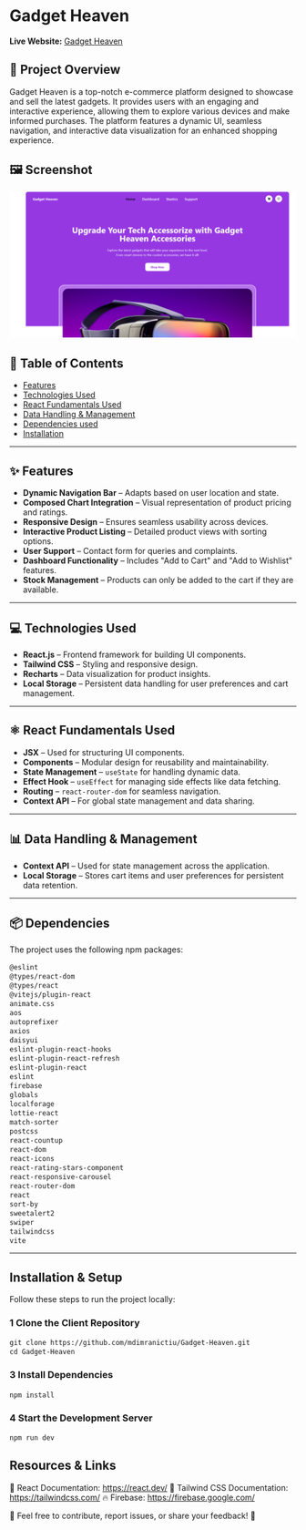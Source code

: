 # Gadget Heaven

**Live Website:** [Gadget Heaven](https://gadget-heaven-pi.vercel.app/)  

## 📌 Project Overview

Gadget Heaven is a top-notch e-commerce platform designed to showcase and sell the latest gadgets. It provides users with an engaging and interactive experience, allowing them to explore various devices and make informed purchases. The platform features a dynamic UI, seamless navigation, and interactive data visualization for an enhanced shopping experience.

## 🖼 Screenshot  
![Library Management System Screenshot](src/assets/s.png)

## 📖 Table of Contents

- [Features](#features)
- [Technologies Used](#technologies-used)
- [React Fundamentals Used](#react-fundamentals-used)
- [Data Handling & Management](#data-handling--management)
- [Dependencies used](#dependencies-used)
- [Installation](#installation)


---

## ✨ Features

- **Dynamic Navigation Bar** – Adapts based on user location and state.
- **Composed Chart Integration** – Visual representation of product pricing and ratings.
- **Responsive Design** – Ensures seamless usability across devices.
- **Interactive Product Listing** – Detailed product views with sorting options.
- **User Support** – Contact form for queries and complaints.
- **Dashboard Functionality** – Includes "Add to Cart" and "Add to Wishlist" features.
- **Stock Management** – Products can only be added to the cart if they are available.

---

## 💻 Technologies Used

- **React.js** – Frontend framework for building UI components.
- **Tailwind CSS** – Styling and responsive design.
- **Recharts** – Data visualization for product insights.
- **Local Storage** – Persistent data handling for user preferences and cart management.

---

## ⚛️ React Fundamentals Used

- **JSX** – Used for structuring UI components.
- **Components** – Modular design for reusability and maintainability.
- **State Management** – `useState` for handling dynamic data.
- **Effect Hook** – `useEffect` for managing side effects like data fetching.
- **Routing** – `react-router-dom` for seamless navigation.
- **Context API** – For global state management and data sharing.

---

## 📊 Data Handling & Management

- **Context API** – Used for state management across the application.
- **Local Storage** – Stores cart items and user preferences for persistent data retention.

---
## 📦 Dependencies  
The project uses the following npm packages:  
```
@eslint
@types/react-dom
@types/react
@vitejs/plugin-react
animate.css
aos
autoprefixer
axios
daisyui
eslint-plugin-react-hooks
eslint-plugin-react-refresh
eslint-plugin-react
eslint
firebase
globals
localforage
lottie-react
match-sorter
postcss
react-countup
react-dom
react-icons
react-rating-stars-component
react-responsive-carousel
react-router-dom
react
sort-by
sweetalert2
swiper
tailwindcss
vite
```
---
##  Installation & Setup  
Follow these steps to run the project locally:  

### 1 Clone the Client Repository  
```
git clone https://github.com/mdimranictiu/Gadget-Heaven.git
cd Gadget-Heaven
```

### 3 Install Dependencies
```
npm install
```
### 4 Start the Development Server
```
npm run dev
```

 ## Resources & Links
📖 React Documentation: https://react.dev/
📖 Tailwind CSS Documentation: https://tailwindcss.com/
🔥 Firebase: https://firebase.google.com/

📌 Feel free to contribute, report issues, or share your feedback! 🚀


